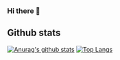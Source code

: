 ### Hi there 👋

## Github stats
[![Anurag's github stats](https://github-readme-stats.vercel.app/api?username=deds129)](https://github.com/anuraghazra/github-readme-stats)
[![Top Langs](https://github-readme-stats.vercel.app/api/top-langs/?username=deds12&layout=compact)](https://github.com/anuraghazra/github-readme-stats)  
